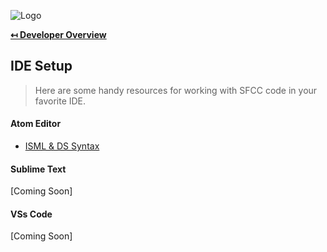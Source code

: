 ![Logo](https://sfccdevops.s3.amazonaws.com/logo-128.png "Logo")

**[↤ Developer Overview](../README.md)**

IDE Setup
---

> Here are some handy resources for working with SFCC code in your favorite IDE.

#### Atom Editor

* [ISML & DS Syntax](https://atom.io/packages/language-demandware)

#### Sublime Text

[Coming Soon]

#### VSs Code

[Coming Soon]
